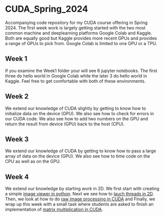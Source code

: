# CUDA_Spring_2024
Accompanying code repository for my CUDA course offering in Spring 2024. The first week work is largely getting started with the two most common machine and deeplearning platforms Google Colab and Kaggle. Both are equally good but Kaggle provides more recent GPUs and provides a range of GPUs to pick from. Google Colab is limited to one GPU or a TPU. 

## Week 1

If you examine the Week1 folder your will see 6 jupyter notebooks. The first three do hello world in Google Colab while the later 3 do hello world in Kaggle. Feel free to get comfortable with both of these environments.  

## Week 2

We extend our knowledge of CUDA slightly by getting to know how to initialize data on the device (GPU). We also see how to check for errors in our CUDA code. We also see how to add two numbers on the GPU and return the result from device (GPU) back to the host (CPU).  

## Week 3

We extend our knowledge of CUDA by getting to know how to pass a large array of data on the device (GPU). We also see how to time code on the CPU as well as on the GPU.

## Week 4

We extend our knowledge by starting work in 2D. We first start with creating a simple [image viewer in python](Week4/ImageViewer.ipynb). Next we see how to [lauch threads in 2D](Week4/Simple2D.ipynb). Then, we look at how to do [raw image processing in CUDA](Week4/RawImageProcessing.ipynb) and Finally, we wrap up this week with a small task where students are asked to finish an implementation of [matrix multiplication in CUDA](Week4/MatrixMultiplication_Task.ipynb).
